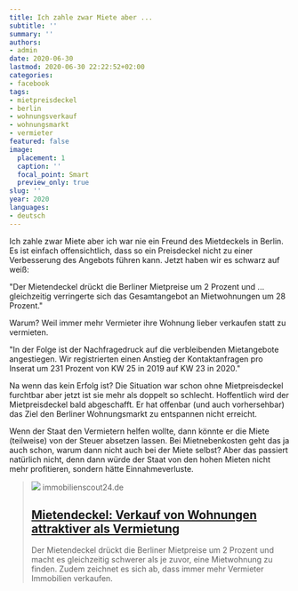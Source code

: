 ```yaml
---
title: Ich zahle zwar Miete aber ...
subtitle: ''
summary: ''
authors:
- admin
date: 2020-06-30
lastmod: 2020-06-30 22:22:52+02:00
categories:
- facebook
tags:
- mietpreisdeckel
- berlin
- wohnungsverkauf
- wohnungsmarkt
- vermieter
featured: false
image:
  placement: 1
  caption: ''
  focal_point: Smart
  preview_only: true
slug: ''
year: 2020
languages:
- deutsch
---
```


Ich zahle zwar Miete aber ich war nie ein Freund des Mietdeckels in Berlin. Es ist einfach offensichtlich, dass so ein Preisdeckel nicht zu einer Verbesserung des Angebots führen kann. Jetzt haben wir es schwarz auf weiß:

"Der Mietendeckel drückt die Berliner Mietpreise um 2 Prozent und ... gleichzeitig verringerte sich das Gesamtangebot an Mietwohnungen um 28 Prozent."

Warum? Weil immer mehr Vermieter ihre Wohnung lieber verkaufen statt zu vermieten. 

"In der Folge ist der Nachfragedruck auf die verbleibenden Mietangebote angestiegen. Wir registrierten einen Anstieg der Kontaktanfragen pro Inserat um 231 Prozent von KW 25 in 2019 auf KW 23 in 2020."

Na wenn das kein Erfolg ist? Die Situation war schon ohne Mietpreisdeckel furchtbar aber jetzt ist sie mehr als doppelt so schlecht. Hoffentlich wird der Mietpreisdeckel bald abgeschafft. Er hat offenbar (und auch vorhersehbar) das Ziel den Berliner Wohnungsmarkt zu entspannen nicht erreicht. 

Wenn der Staat den Vermietern helfen wollte, dann könnte er die Miete (teilweise) von der Steuer absetzen lassen. Bei Mietnebenkosten geht das ja auch schon, warum dann nicht auch bei der Miete selbst? Aber das passiert natürlich nicht, denn dann würde der Staat von den hohen Mieten nicht mehr profitieren, sondern hätte Einnahmeverluste.
> [![](https://www.immobilienscout24.de/wissen/vermieten/news-mietendeckel-entzieht-dem-markt-mietwohnungen/_jcr_content/og/image.img.jpg/1592466448719.jpg)](https://www.immobilienscout24.de/wissen/vermieten/news-mietendeckel-entzieht-dem-markt-mietwohnungen.html)
> immobilienscout24.de
> ## [Mietendeckel: Verkauf von Wohnungen attraktiver als Vermietung](https://www.immobilienscout24.de/wissen/vermieten/news-mietendeckel-entzieht-dem-markt-mietwohnungen.html)
>
>Der Mietendeckel drückt die Berliner Mietpreise um 2 Prozent und macht es gleichzeitig schwerer als je zuvor, eine Mietwohnung zu finden. Zudem zeichnet es sich ab, dass immer mehr Vermieter Immobilien verkaufen.